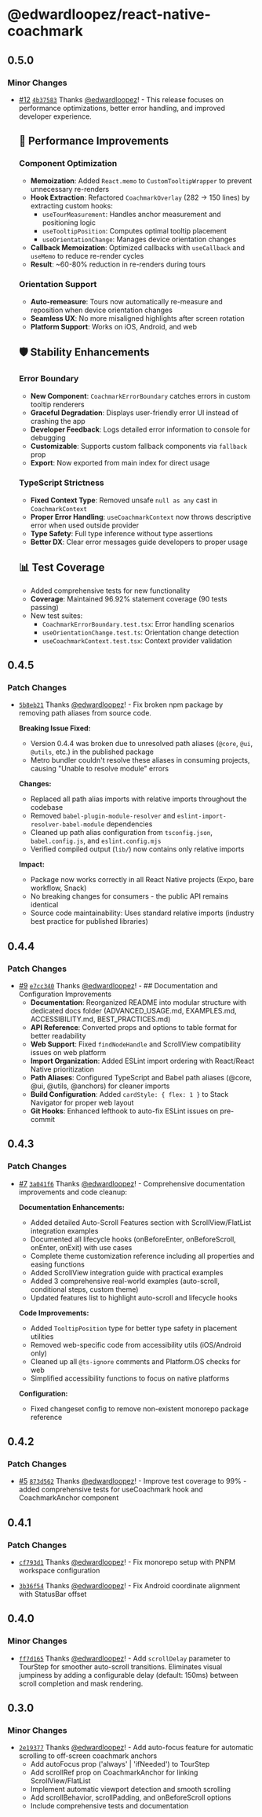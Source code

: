 # @edwardloopez/react-native-coachmark

## 0.5.0

### Minor Changes

- [#12](https://github.com/edwardloopez/react-native-coachmark/pull/12) [`4b37583`](https://github.com/edwardloopez/react-native-coachmark/commit/4b3758315af5542db7b562278000cfc362ab88e6) Thanks [@edwardloopez](https://github.com/edwardloopez)! - This release focuses on performance optimizations, better error handling, and improved developer experience.

  ## 🚀 Performance Improvements

  ### Component Optimization
  - **Memoization**: Added `React.memo` to `CustomTooltipWrapper` to prevent unnecessary re-renders
  - **Hook Extraction**: Refactored `CoachmarkOverlay` (282 → 150 lines) by extracting custom hooks:
    - `useTourMeasurement`: Handles anchor measurement and positioning logic
    - `useTooltipPosition`: Computes optimal tooltip placement
    - `useOrientationChange`: Manages device orientation changes
  - **Callback Memoization**: Optimized callbacks with `useCallback` and `useMemo` to reduce re-render cycles
  - **Result**: ~60-80% reduction in re-renders during tours

  ### Orientation Support
  - **Auto-remeasure**: Tours now automatically re-measure and reposition when device orientation changes
  - **Seamless UX**: No more misaligned highlights after screen rotation
  - **Platform Support**: Works on iOS, Android, and web

  ## 🛡️ Stability Enhancements

  ### Error Boundary
  - **New Component**: `CoachmarkErrorBoundary` catches errors in custom tooltip renderers
  - **Graceful Degradation**: Displays user-friendly error UI instead of crashing the app
  - **Developer Feedback**: Logs detailed error information to console for debugging
  - **Customizable**: Supports custom fallback components via `fallback` prop
  - **Export**: Now exported from main index for direct usage

  ### TypeScript Strictness
  - **Fixed Context Type**: Removed unsafe `null as any` cast in `CoachmarkContext`
  - **Proper Error Handling**: `useCoachmarkContext` now throws descriptive error when used outside provider
  - **Type Safety**: Full type inference without type assertions
  - **Better DX**: Clear error messages guide developers to proper usage

  ## 📊 Test Coverage
  - Added comprehensive tests for new functionality
  - **Coverage**: Maintained 96.92% statement coverage (90 tests passing)
  - New test suites:
    - `CoachmarkErrorBoundary.test.tsx`: Error handling scenarios
    - `useOrientationChange.test.ts`: Orientation change detection
    - `useCoachmarkContext.test.tsx`: Context provider validation

## 0.4.5

### Patch Changes

- [`5b8eb21`](https://github.com/edwardloopez/react-native-coachmark/commit/5b8eb2145dfbbdb339aaa229df82073535687c2a) Thanks [@edwardloopez](https://github.com/edwardloopez)! - Fix broken npm package by removing path aliases from source code.

  **Breaking Issue Fixed:**
  - Version 0.4.4 was broken due to unresolved path aliases (`@core`, `@ui`, `@utils`, etc.) in the published package
  - Metro bundler couldn't resolve these aliases in consuming projects, causing "Unable to resolve module" errors

  **Changes:**
  - Replaced all path alias imports with relative imports throughout the codebase
  - Removed `babel-plugin-module-resolver` and `eslint-import-resolver-babel-module` dependencies
  - Cleaned up path alias configuration from `tsconfig.json`, `babel.config.js`, and `eslint.config.mjs`
  - Verified compiled output (`lib/`) now contains only relative imports

  **Impact:**
  - Package now works correctly in all React Native projects (Expo, bare workflow, Snack)
  - No breaking changes for consumers - the public API remains identical
  - Source code maintainability: Uses standard relative imports (industry best practice for published libraries)

## 0.4.4

### Patch Changes

- [#9](https://github.com/edwardloopez/react-native-coachmark/pull/9) [`e7cc340`](https://github.com/edwardloopez/react-native-coachmark/commit/e7cc34008b9cb20d69eff35b1e3c3cf096f8ff10) Thanks [@edwardloopez](https://github.com/edwardloopez)! - ## Documentation and Configuration Improvements
  - **Documentation**: Reorganized README into modular structure with dedicated docs folder (ADVANCED_USAGE.md, EXAMPLES.md, ACCESSIBILITY.md, BEST_PRACTICES.md)
  - **API Reference**: Converted props and options to table format for better readability
  - **Web Support**: Fixed `findNodeHandle` and ScrollView compatibility issues on web platform
  - **Import Organization**: Added ESLint import ordering with React/React Native prioritization
  - **Path Aliases**: Configured TypeScript and Babel path aliases (@core, @ui, @utils, @anchors) for cleaner imports
  - **Build Configuration**: Added `cardStyle: { flex: 1 }` to Stack Navigator for proper web layout
  - **Git Hooks**: Enhanced lefthook to auto-fix ESLint issues on pre-commit

## 0.4.3

### Patch Changes

- [#7](https://github.com/edwardloopez/react-native-coachmark/pull/7) [`3a041f6`](https://github.com/edwardloopez/react-native-coachmark/commit/3a041f63fa76df498b09e4930ea32d4ffd63e2ed) Thanks [@edwardloopez](https://github.com/edwardloopez)! - Comprehensive documentation improvements and code cleanup:

  **Documentation Enhancements:**
  - Added detailed Auto-Scroll Features section with ScrollView/FlatList integration examples
  - Documented all lifecycle hooks (onBeforeEnter, onBeforeScroll, onEnter, onExit) with use cases
  - Complete theme customization reference including all properties and easing functions
  - Added ScrollView integration guide with practical examples
  - Added 3 comprehensive real-world examples (auto-scroll, conditional steps, custom theme)
  - Updated features list to highlight auto-scroll and lifecycle hooks

  **Code Improvements:**
  - Added `TooltipPosition` type for better type safety in placement utilities
  - Removed web-specific code from accessibility utils (iOS/Android only)
  - Cleaned up all `@ts-ignore` comments and Platform.OS checks for web
  - Simplified accessibility functions to focus on native platforms

  **Configuration:**
  - Fixed changeset config to remove non-existent monorepo package reference

## 0.4.2

### Patch Changes

- [#5](https://github.com/edwardloopez/react-native-coachmark/pull/5) [`873d562`](https://github.com/edwardloopez/react-native-coachmark/commit/873d562171de5bf93463d96f2346c94676949f62) Thanks [@edwardloopez](https://github.com/edwardloopez)! - Improve test coverage to 99% - added comprehensive tests for useCoachmark hook and CoachmarkAnchor component

## 0.4.1

### Patch Changes

- [`cf793d1`](https://github.com/edwardloopez/react-native-coachmark/commit/cf793d1d652cba4bbbd53bb9bfa8d970144d507f) Thanks [@edwardloopez](https://github.com/edwardloopez)! - Fix monorepo setup with PNPM workspace configuration

- [`3b36f54`](https://github.com/edwardloopez/react-native-coachmark/commit/3b36f5498c7999c675059d3129aa0ff565a1cd37) Thanks [@edwardloopez](https://github.com/edwardloopez)! - Fix Android coordinate alignment with StatusBar offset

## 0.4.0

### Minor Changes

- [`ff7d165`](https://github.com/edwardloopez/react-native-coachmark/commit/ff7d16512a10ddf9cb27176759d93046c20ee4b1) Thanks [@edwardloopez](https://github.com/edwardloopez)! - Add `scrollDelay` parameter to TourStep for smoother auto-scroll transitions. Eliminates visual jumpiness by adding a configurable delay (default: 150ms) between scroll completion and mask rendering.

## 0.3.0

### Minor Changes

- [`2e19377`](https://github.com/edwardloopez/react-native-coachmark/commit/2e19377cfb536e5d136930639ca3f92e7f1612a6) Thanks [@edwardloopez](https://github.com/edwardloopez)! - Add auto-focus feature for automatic scrolling to off-screen coachmark anchors
  - Add autoFocus prop ('always' | 'ifNeeded') to TourStep
  - Add scrollRef prop on CoachmarkAnchor for linking ScrollView/FlatList
  - Implement automatic viewport detection and smooth scrolling
  - Add scrollBehavior, scrollPadding, and onBeforeScroll options
  - Include comprehensive tests and documentation
